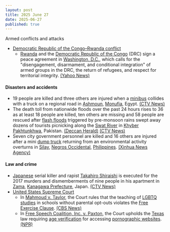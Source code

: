 ```yaml
---
layout: post
title: 2025 June 27
date: 2025-06-27
published: true
---
```



Armed conflicts and attacks

* [Democratic Republic of the Congo–Rwanda conflict](https://en.wikipedia.org/wiki/Democratic_Republic_of_the_Congo%E2%80%93Rwanda_conflict_%282022%E2%80%93present%29 "Democratic Republic of the Congo–Rwanda conflict (2022–present)")
  * [Rwanda](https://en.wikipedia.org/wiki/Rwanda "Rwanda") and the [Democratic Republic of the Congo](https://en.wikipedia.org/wiki/Democratic_Republic_of_the_Congo "Democratic Republic of the Congo") (DRC) sign a peace agreement in [Washington, D.C.](https://en.wikipedia.org/wiki/Washington%2C_D.C. "Washington, D.C."), which calls for the "disengagement, disarmament, and conditional integration" of armed groups in the DRC, the return of refugees, and respect for territorial integrity. [(Yahoo News)](https://ca.news.yahoo.com/dr-congo-rwanda-sign-long-172415448.html)

#### Disasters and accidents

* 19 people are killed and three others are injured when a [minibus](https://en.wikipedia.org/wiki/Minibus "Minibus") collides with a truck on a regional road in [Ashmoun](https://en.wikipedia.org/wiki/Ashmoun "Ashmoun"), [Monufia](https://en.wikipedia.org/wiki/Monufia "Monufia"), Egypt. [(CTV News)](https://www.ctvnews.ca/world/article/19-killed-in-a-road-collision-in-egypts-nile-delta-region/)
* The death toll from nationwide floods over the past 24 hours rises to 36 as at least 18 people are killed, ten others are missing and 58 people are rescued after [flash floods](https://en.wikipedia.org/wiki/Flash_flood "Flash flood") triggered by pre-monsoon rains swept away dozens of tourists picnicking along the [Swat River](https://en.wikipedia.org/wiki/Swat_River "Swat River") in [Khyber Pakhtunkhwa](https://en.wikipedia.org/wiki/Khyber_Pakhtunkhwa "Khyber Pakhtunkhwa"), Pakistan. [(Deccan Herald)](https://www.deccanherald.com/world/18-of-a-family-drown-in-flash-floods-in-pakistans-khyber-pakhtunkhwa-3605467) [(CTV News)](https://www.ctvnews.ca/world/article/flash-floods-in-pakistan-kill-at-least-7-and-sweep-away-dozens-of-tourists/)
* Seven city government personnel are killed and 16 others are injured after a mini [dump truck](https://en.wikipedia.org/wiki/Dump_truck "Dump truck") returning from an environmental activity overturns in [Silay](https://en.wikipedia.org/wiki/Silay "Silay"), [Negros Occidental](https://en.wikipedia.org/wiki/Negros_Occidental "Negros Occidental"), [Philippines](https://en.wikipedia.org/wiki/Philippines "Philippines"). [(Xinhua News Agency)](https://english.news.cn/asiapacific/20250627/ea92bc7efc864c87a0143bfd181d8f0b/c.html)

#### Law and crime

* [Japanese](https://en.wikipedia.org/wiki/Japan "Japan") serial killer and rapist [Takahiro Shiraishi](https://en.wikipedia.org/wiki/Takahiro_Shiraishi "Takahiro Shiraishi") is executed for the 2017 murders and dismemberments of nine people in his apartment in [Zama](https://en.wikipedia.org/wiki/Zama%2C_Kanagawa "Zama, Kanagawa"), [Kanagawa Prefecture](https://en.wikipedia.org/wiki/Kanagawa_Prefecture "Kanagawa Prefecture"), Japan. [(CTV News)](https://www.ctvnews.ca/world/article/japan-executes-man-convicted-of-murder-for-killing-and-dismembering-9-people-in-his-apartment/)
* [United States Supreme Court](https://en.wikipedia.org/wiki/Supreme_Court_of_the_United_States "Supreme Court of the United States")
  * In [Mahmoud v. Taylor](https://en.wikipedia.org/wiki/Mahmoud_v._Taylor "Mahmoud v. Taylor"), the Court rules that the teaching of [LGBTQ studies](https://en.wikipedia.org/wiki/LGBTQ_studies "LGBTQ studies") in schools without parental opt-outs violates the [Free Exercise Clause](https://en.wikipedia.org/wiki/Free_Exercise_Clause "Free Exercise Clause"). [(CBS News)](https://www.cbsnews.com/news/supreme-court-parents-school-books-gender/)
  * In [Free Speech Coalition, Inc. v. Paxton](https://en.wikipedia.org/wiki/Free_Speech_Coalition%2C_Inc._v._Paxton "Free Speech Coalition, Inc. v. Paxton"), the Court upholds the [Texas](https://en.wikipedia.org/wiki/Texas "Texas") law requiring [age verification](https://en.wikipedia.org/wiki/Age_verification_system "Age verification system") for accessing [pornographic websites](https://en.wikipedia.org/wiki/Internet_pornography "Internet pornography"). [(NPR)](https://www.npr.org/2025/06/27/nx-s1-5422424/scotus-texas-porn-law)
